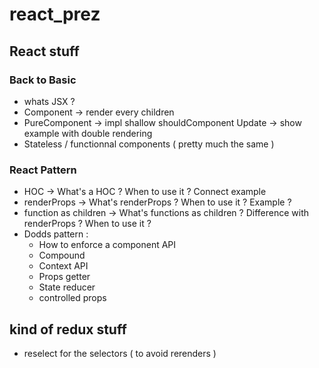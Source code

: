 # react_prez

## React stuff

### Back to Basic

- whats JSX ?
- Component -> render every children
- PureComponent -> impl shallow shouldComponent Update -> show example with double rendering
- Stateless / functionnal components ( pretty much the same )

### React Pattern

- HOC -> What's a HOC ? When to use it ? Connect example
- renderProps	-> What's renderProps ? When to use it ? Example ?
- function as children	-> What's functions as children ? Difference with renderProps ? When to use it ?
- Dodds pattern :
  - How to enforce a component API
  - Compound
  - Context API
  - Props getter
  - State reducer
  - controlled props

## kind of redux stuff

- reselect for the selectors ( to avoid rerenders )
